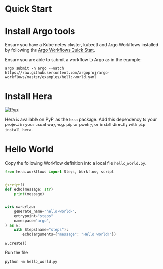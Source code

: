 # Quick Start

# Install Argo tools

Ensure you have a Kubernetes cluster, kubectl and Argo Workflows installed by following the
[Argo Workflows Quick Start](https://argoproj.github.io/argo-workflows/quick-start/).

Ensure you are able to submit a workflow to Argo as in the example:

```
argo submit -n argo --watch https://raw.githubusercontent.com/argoproj/argo-workflows/master/examples/hello-world.yaml
```

# Install Hera
[![Pypi](https://img.shields.io/pypi/v/hera.svg)](https://pypi.python.org/pypi/hera)

Hera is available on PyPi as the `hera` package. Add this dependency to your project in your usual way, e.g. pip or
poetry, or install directly with `pip install hera`.

# Hello World
Copy the following Workflow definition into a local file `hello_world.py`.

```py
from hera.workflows import Steps, Workflow, script


@script()
def echo(message: str):
    print(message)


with Workflow(
    generate_name="hello-world-",
    entrypoint="steps",
    namespace="argo",
) as w:
    with Steps(name="steps"):
        echo(arguments={"message": "Hello world!"})

w.create()
```

Run the file
```
python -m hello_world.py
```
